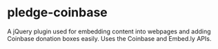 pledge-coinbase
===============

A jQuery plugin used for embedding content into webpages and adding Coinbase donation boxes easily.  Uses the Coinbase and Embed.ly APIs.
